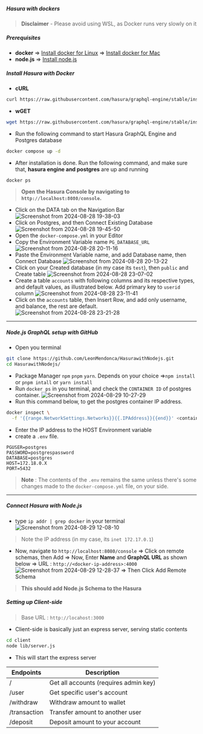 ##### Hasura with dockers

>**Disclaimer** - Please avoid using WSL, as Docker runs very slowly on it
##### Prerequisites
- **docker**
	=> [Install docker for Linux](https://docs.docker.com/engine/install/)
	=> [Install docker for Mac](https://docs.docker.com/desktop/install/mac-install/)
- **node.js** => [Install node.js](https://nodejs.org/en/download/package-manager)

##### Install Hasura with Docker
- **cURL**
```bash
curl https://raw.githubusercontent.com/hasura/graphql-engine/stable/install-manifests/docker-compose/docker-compose.yaml -o docker-compose.yml
```
- **wGET**
```bash
wget https://raw.githubusercontent.com/hasura/graphql-engine/stable/install-manifests/docker-compose/docker-compose.yaml
```
- Run the following command to start Hasura GraphQL Engine and Postgres database
```bash
docker compose up -d
```
- After installation is done. Run the following command, and make sure that, **hasura engine and postgres** are up and running
```bash
docker ps
```
> **Open the Hasura Console by navigating to `http://localhost:8080/console`.**

- Click on the DATA tab on the Navigation Bar
![Screenshot from 2024-08-28 19-38-03](https://github.com/user-attachments/assets/efad1df5-de7f-4a19-a88d-14edbb9ddb1d)
- Click on Postgres, and then Connect Existing Database
![Screenshot from 2024-08-28 19-45-50](https://github.com/user-attachments/assets/0e24ca71-21cf-42f3-bf55-9852ff3017b1)
- Open the `docker-compose.yml` in your Editor
- Copy the Environment Variable name `PG_DATABASE_URL`
![Screenshot from 2024-08-28 20-11-16](https://github.com/user-attachments/assets/dc357d74-87c6-4319-bbd3-4ee10ab39cc7)
- Paste the Environment Variable name, and add Database name, then Connect Database
![Screenshot from 2024-08-28 20-13-22](https://github.com/user-attachments/assets/c51ef426-c33f-4685-864c-c2365a1ea58b)
- Click on your Created database (in my case its `test`), then `public` and Create table
![Screenshot from 2024-08-28 23-07-02](https://github.com/user-attachments/assets/ff4694aa-ce9f-4139-a7c2-ce8226e3ef06)
- Create a table `accounts` with following columns and its respective types, and default values, as illustrated below. Add primary key to `userid` column
![Screenshot from 2024-08-28 23-11-41](https://github.com/user-attachments/assets/c853bd2f-5d72-4abe-92ac-9860442a01a4)
- Click on the `accounts` table, then Insert Row, and add only username, and balance, the rest are default.
![Screenshot from 2024-08-28 23-21-28](https://github.com/user-attachments/assets/066e700c-e707-4baf-b1b3-2d0b4caad98f)
---
##### Node.js GraphQL setup with GitHub
- Open you terminal
```bash
git clone https://github.com/LeonMendonca/HasurawithNodejs.git
cd HasurawithNodejs/
```
- Package Manager `npm` `pnpm` `yarn`. Depends on your choice
	=>`npm install` or `pnpm intall` or `yarn install`
- Run `docker ps` in you terminal, and check the `CONTAINER ID` of postgres container.
![Screenshot from 2024-08-29 10-27-29](https://github.com/user-attachments/assets/f260f5d1-8af0-4a75-aaad-2ca87e783d06)
- Run this command below, to get the postgres container IP address.
```bash
docker inspect \
  -f '{{range.NetworkSettings.Networks}}{{.IPAddress}}{{end}}' <container_name_or_id>
```
- Enter the IP address to the HOST Environment variable
- create a `.env` file.
```
PGUSER=postgres
PASSWORD=postgrespassword
DATABASE=postgres
HOST=172.18.0.X
PORT=5432
```
> **Note** : The contents of the `.env` remains the same unless there's some changes made to the `docker-compose.yml` file, on your side.
---
##### Connect Hasura with Node.js
- type `ip addr | grep docker` in your terminal
![Screenshot from 2024-08-29 12-08-10](https://github.com/user-attachments/assets/23de53a9-cf8a-40cb-97f3-d611ab564819)
> Note the IP address (in my case, its `inet 172.17.0.1`)
- Now, navigate to `http://localhost:8080/console`
	=> Click on remote schemas, then Add
	=> Now, Enter **Name** and **GraphQL URL** as shown below 
	=> URL : `http://<docker-ip-address>:4000`
![Screenshot from 2024-08-29 12-28-37](https://github.com/user-attachments/assets/b649eab9-abf4-45a8-8381-8f80757f6589)
  => Then Click Add Remote Schema
> **This should add Node.js Schema to the Hasura**

##### Setting up Client-side
> Base URL : `http://locahost:3000`
- Client-side is basically just an express server, serving static contents
```bash
cd client
node lib/server.js
```
- This will start the express server

| Endpoints    | Description                           |
| ------------ | ------------------------------------- |
| /            | Get all accounts (requires admin key) |
| /user        | Get specific user's account           |
| /withdraw    | Withdraw amount to wallet             |
| /transaction | Transfer amount to another user       |
| /deposit     | Deposit amount to your account        |

